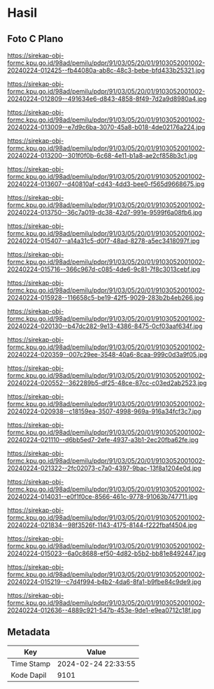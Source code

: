 # Hasil

## Foto C Plano

https://sirekap-obj-formc.kpu.go.id/98ad/pemilu/pdpr/91/03/05/20/01/9103052001002-20240224-012425--fb44080a-ab8c-48c3-bebe-bfd433b25321.jpg

https://sirekap-obj-formc.kpu.go.id/98ad/pemilu/pdpr/91/03/05/20/01/9103052001002-20240224-012809--491634e6-d843-4858-8f49-7d2a9d8980a4.jpg

https://sirekap-obj-formc.kpu.go.id/98ad/pemilu/pdpr/91/03/05/20/01/9103052001002-20240224-013009--e7d9c6ba-3070-45a8-b018-4de02176a224.jpg

https://sirekap-obj-formc.kpu.go.id/98ad/pemilu/pdpr/91/03/05/20/01/9103052001002-20240224-013200--301f0f0b-6c68-4e11-b1a8-ae2cf858b3c1.jpg

https://sirekap-obj-formc.kpu.go.id/98ad/pemilu/pdpr/91/03/05/20/01/9103052001002-20240224-013607--d40810af-cd43-4dd3-bee0-f565d9668675.jpg

https://sirekap-obj-formc.kpu.go.id/98ad/pemilu/pdpr/91/03/05/20/01/9103052001002-20240224-013750--36c7a019-dc38-42d7-991e-9599f6a08fb6.jpg

https://sirekap-obj-formc.kpu.go.id/98ad/pemilu/pdpr/91/03/05/20/01/9103052001002-20240224-015407--a14a31c5-d0f7-48ad-8278-a5ec3418097f.jpg

https://sirekap-obj-formc.kpu.go.id/98ad/pemilu/pdpr/91/03/05/20/01/9103052001002-20240224-015716--366c967d-c085-4de6-9c81-7f8c3013cebf.jpg

https://sirekap-obj-formc.kpu.go.id/98ad/pemilu/pdpr/91/03/05/20/01/9103052001002-20240224-015928--116658c5-be19-42f5-9029-283b2b4eb266.jpg

https://sirekap-obj-formc.kpu.go.id/98ad/pemilu/pdpr/91/03/05/20/01/9103052001002-20240224-020130--b47dc282-9e13-4386-8475-0cf03aaf634f.jpg

https://sirekap-obj-formc.kpu.go.id/98ad/pemilu/pdpr/91/03/05/20/01/9103052001002-20240224-020359--007c29ee-3548-40a6-8caa-999c0d3a9f05.jpg

https://sirekap-obj-formc.kpu.go.id/98ad/pemilu/pdpr/91/03/05/20/01/9103052001002-20240224-020552--362289b5-df25-48ce-87cc-c03ed2ab2523.jpg

https://sirekap-obj-formc.kpu.go.id/98ad/pemilu/pdpr/91/03/05/20/01/9103052001002-20240224-020938--c18159ea-3507-4998-969a-916a34fcf3c7.jpg

https://sirekap-obj-formc.kpu.go.id/98ad/pemilu/pdpr/91/03/05/20/01/9103052001002-20240224-021110--d6bb5ed7-2efe-4937-a3b1-2ec20fba62fe.jpg

https://sirekap-obj-formc.kpu.go.id/98ad/pemilu/pdpr/91/03/05/20/01/9103052001002-20240224-021322--2fc02073-c7a0-4397-9bac-13f8a1204e0d.jpg

https://sirekap-obj-formc.kpu.go.id/98ad/pemilu/pdpr/91/03/05/20/01/9103052001002-20240224-014031--e0f1f0ce-8566-461c-9778-91063b747711.jpg

https://sirekap-obj-formc.kpu.go.id/98ad/pemilu/pdpr/91/03/05/20/01/9103052001002-20240224-021834--98f3526f-1143-4175-8144-f222fbaf4504.jpg

https://sirekap-obj-formc.kpu.go.id/98ad/pemilu/pdpr/91/03/05/20/01/9103052001002-20240224-015023--6a0c8688-ef50-4d82-b5b2-bb81e8492447.jpg

https://sirekap-obj-formc.kpu.go.id/98ad/pemilu/pdpr/91/03/05/20/01/9103052001002-20240224-015219--c7d4f994-b4b2-4da6-8fa1-b9fbe84c9de9.jpg

https://sirekap-obj-formc.kpu.go.id/98ad/pemilu/pdpr/91/03/05/20/01/9103052001002-20240224-012636--4889c921-547b-453e-9de1-e9ea0712c18f.jpg


## Metadata

| Key        | Value               |
| ---------- | ------------------- |
| Time Stamp | 2024-02-24 22:33:55 |
| Kode Dapil | 9101                |



